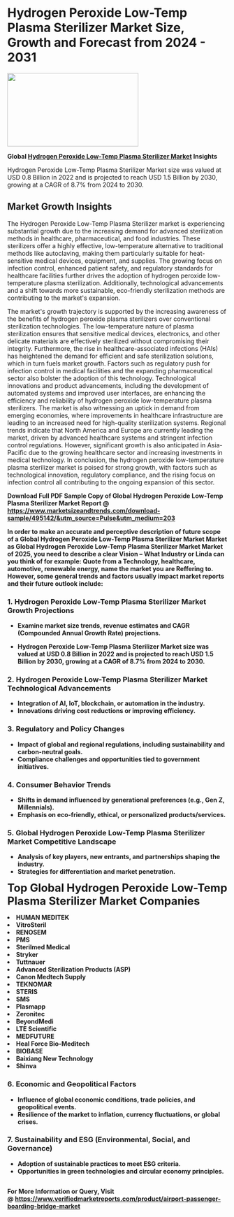 <H1>Hydrogen Peroxide Low-Temp Plasma Sterilizer Market Size, Growth and Forecast from 2024 - 2031</H1><img class="aligncenter size-medium wp-image-584254" src="https://thirdeyenews.in/wp-content/uploads/2024/09/Global-Market-Research-300x168.jpeg" alt="" width="300" height="168" /><p><strong>Global&nbsp;<a href="https://www.marketsizeandtrends.com/download-sample/495142/&amp;utm_source=Pulse&amp;utm_medium=203">Hydrogen Peroxide Low-Temp Plasma Sterilizer Market</a> Insights</strong></p><p>Hydrogen Peroxide Low-Temp Plasma Sterilizer Market size was valued at USD 0.8 Billion in 2022 and is projected to reach USD 1.5 Billion by 2030, growing at a CAGR of 8.7% from 2024 to 2030.</p><p><h2>Market Growth Insights</h2> <p>The Hydrogen Peroxide Low-Temp Plasma Sterilizer market is experiencing substantial growth due to the increasing demand for advanced sterilization methods in healthcare, pharmaceutical, and food industries. These sterilizers offer a highly effective, low-temperature alternative to traditional methods like autoclaving, making them particularly suitable for heat-sensitive medical devices, equipment, and supplies. The growing focus on infection control, enhanced patient safety, and regulatory standards for healthcare facilities further drives the adoption of hydrogen peroxide low-temperature plasma sterilization. Additionally, technological advancements and a shift towards more sustainable, eco-friendly sterilization methods are contributing to the market's expansion.</p> <p><strong></strong></p> <p>The market's growth trajectory is supported by the increasing awareness of the benefits of hydrogen peroxide plasma sterilizers over conventional sterilization technologies. The low-temperature nature of plasma sterilization ensures that sensitive medical devices, electronics, and other delicate materials are effectively sterilized without compromising their integrity. Furthermore, the rise in healthcare-associated infections (HAIs) has heightened the demand for efficient and safe sterilization solutions, which in turn fuels market growth. Factors such as regulatory push for infection control in medical facilities and the expanding pharmaceutical sector also bolster the adoption of this technology. Technological innovations and product advancements, including the development of automated systems and improved user interfaces, are enhancing the efficiency and reliability of hydrogen peroxide low-temperature plasma sterilizers. The market is also witnessing an uptick in demand from emerging economies, where improvements in healthcare infrastructure are leading to an increased need for high-quality sterilization systems. Regional trends indicate that North America and Europe are currently leading the market, driven by advanced healthcare systems and stringent infection control regulations. However, significant growth is also anticipated in Asia-Pacific due to the growing healthcare sector and increasing investments in medical technology. In conclusion, the hydrogen peroxide low-temperature plasma sterilizer market is poised for strong growth, with factors such as technological innovation, regulatory compliance, and the rising focus on infection control all contributing to the ongoing expansion of this sector.</p> <p><strong></p><p><span class=""><strong>Download Full PDF Sample Copy of Global Hydrogen Peroxide Low-Temp Plasma Sterilizer Market Report</strong> @ <a href="https://www.marketsizeandtrends.com/download-sample/495142/&amp;utm_source=Pulse&amp;utm_medium=203" target="_blank">https://www.marketsizeandtrends.com/download-sample/495142/&amp;utm_source=Pulse&amp;utm_medium=203</a></span></p><p>In order to make an accurate and perceptive description of future scope of a Global&nbsp;Hydrogen Peroxide Low-Temp Plasma Sterilizer Market Market as Global&nbsp;Hydrogen Peroxide Low-Temp Plasma Sterilizer Market Market of 2025, you need to describe a clear Vision &ndash; What Industry or Linda can you think of for example: Quote from a Technology, healthcare, automotive, renewable energy, name the market you are Reffering to. However, some general trends and factors usually impact market reports and their future outlook include:</p><h3>1.&nbsp;<strong>Hydrogen Peroxide Low-Temp Plasma Sterilizer Market Growth Projections</strong></h3><ul><li>Examine market size trends, revenue estimates and CAGR (Compounded Annual Growth Rate) projections.</li><li><p>Hydrogen Peroxide Low-Temp Plasma Sterilizer Market size was valued at USD 0.8 Billion in 2022 and is projected to reach USD 1.5 Billion by 2030, growing at a CAGR of 8.7% from 2024 to 2030.</p></li></ul><h3>2.&nbsp;<strong>Hydrogen Peroxide Low-Temp Plasma Sterilizer Market Technological Advancements</strong></h3><ul><li>Integration of AI, IoT, blockchain, or automation in the industry.</li><li>Innovations driving cost reductions or improving efficiency.</li></ul><h3>3.&nbsp;<strong>Regulatory and Policy Changes</strong></h3><ul><li>Impact of global and regional regulations, including sustainability and carbon-neutral goals.</li><li>Compliance challenges and opportunities tied to government initiatives.</li></ul><h3>4.&nbsp;<strong>Consumer Behavior Trends</strong></h3><ul><li>Shifts in demand influenced by generational preferences (e.g., Gen Z, Millennials).</li><li>Emphasis on eco-friendly, ethical, or personalized products/services.</li></ul><h3>5.&nbsp;<strong>Global Hydrogen Peroxide Low-Temp Plasma Sterilizer Market Competitive Landscape</strong></h3><ul><li>Analysis of key players, new entrants, and partnerships shaping the industry.</li><li>Strategies for differentiation and market penetration.</li></ul><p data-pm-slice="1 1 []"><span style="color: inherit; font-family: inherit; font-size: 25px;">Top Global Hydrogen Peroxide Low-Temp Plasma Sterilizer Market Companies</span></p><div class="" data-test-id=""><p><li>HUMAN MEDITEK</li><li> VitroSteril</li><li> RENOSEM</li><li> PMS</li><li> Sterilmed Medical</li><li> Stryker</li><li> Tuttnauer</li><li> Advanced Sterilization Products (ASP)</li><li> Canon Medtech Supply</li><li> TEKNOMAR</li><li> STERIS</li><li> SMS</li><li> Plasmapp</li><li> Zeronitec</li><li> BeyondMedi</li><li> LTE Scientific</li><li> MEDFUTURE</li><li> Heal Force Bio-Meditech</li><li> BIOBASE</li><li> Baixiang New Technology</li><li> Shinva</li></p></div><h3>6.&nbsp;<strong>Economic and Geopolitical Factors</strong></h3><ul><li>Influence of global economic conditions, trade policies, and geopolitical events.</li><li>Resilience of the market to inflation, currency fluctuations, or global crises.</li></ul><h3>7.&nbsp;<strong>Sustainability and ESG (Environmental, Social, and Governance)</strong></h3><ul><li>Adoption of sustainable practices to meet ESG criteria.</li><li>Opportunities in green technologies and circular economy principles.</li></ul><h2><strong style="font-size: 14px;">For More Information or Query, Visit @&nbsp;</strong><a style="background-color: #ffffff; font-size: 14px;" href="https://www.marketsizeandtrends.com/report/hydrogen-peroxide-low-temp-plasma-sterilizer-market/" target="_blank">https://www.verifiedmarketreports.com/product/airport-passenger-boarding-bridge-market</a></h2>
